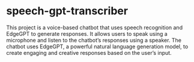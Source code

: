 # speech-gpt-transcriber
This project is a voice-based chatbot that uses speech recognition and EdgeGPT to generate responses. It allows users to speak using a microphone and listen to the chatbot’s responses using a speaker. The chatbot uses EdgeGPT, a powerful natural language generation model, to create engaging and creative responses based on the user’s input.
